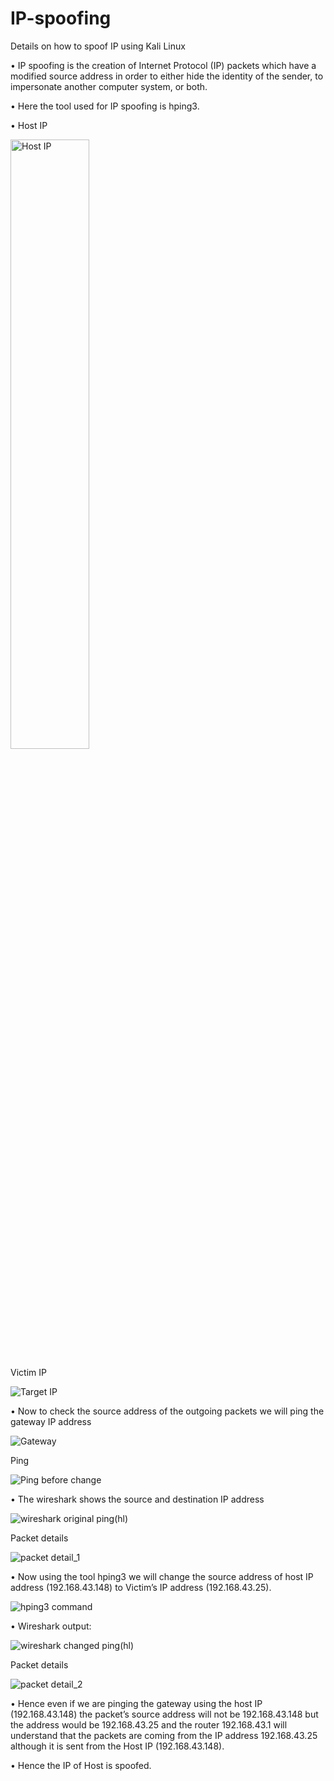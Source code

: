 # IP-spoofing
Details on how to spoof IP using Kali Linux

•	IP spoofing is the creation of Internet Protocol (IP) packets which have a modified source address in order to either hide the identity of the sender, to impersonate another computer system, or both.

•	Here the tool used for IP spoofing is hping3.

•	Host IP
 
<img src="https://user-images.githubusercontent.com/58242932/122676879-89935f80-d1fd-11eb-87dc-9737b2add845.JPG" alt="Host IP" width="50%" height = "50%">


Victim IP

![Target IP](https://user-images.githubusercontent.com/58242932/122676888-93b55e00-d1fd-11eb-8c60-72b0df76770a.JPG)


•	Now to check the source address of the outgoing packets we will ping the gateway IP address

![Gateway](https://user-images.githubusercontent.com/58242932/122676897-9e6ff300-d1fd-11eb-9608-343df9cdfaf5.JPG)


Ping
 
![Ping before change](https://user-images.githubusercontent.com/58242932/122676906-a6c82e00-d1fd-11eb-96ea-2871a5b37c42.JPG)


•	The wireshark shows the source and destination IP address

![wireshark original ping(hl)](https://user-images.githubusercontent.com/58242932/122676972-e3942500-d1fd-11eb-8072-428aafe92607.JPG)


Packet details
 
![packet detail_1](https://user-images.githubusercontent.com/58242932/122677008-06bed480-d1fe-11eb-9d87-46ba1bbf78e5.JPG)


•	Now using the tool hping3 we will change the source address of host IP address (192.168.43.148) to Victim’s IP address (192.168.43.25). 

![hping3 command](https://user-images.githubusercontent.com/58242932/122677075-4be30680-d1fe-11eb-9e60-7d739b54e8b4.jpg)


•	Wireshark output:

![wireshark changed ping(hl)](https://user-images.githubusercontent.com/58242932/122677053-31a92880-d1fe-11eb-9c44-b6e39f24ebb0.JPG)


Packet details

![packet detail_2](https://user-images.githubusercontent.com/58242932/122677083-51405100-d1fe-11eb-9dd0-68922eb41b17.JPG)


•	Hence even if we are pinging the gateway using the host IP (192.168.43.148) the packet’s source address will not be 192.168.43.148 but the address would be 192.168.43.25 and the router 192.168.43.1 will understand that the packets are coming from the IP address 192.168.43.25 although it is sent from the Host IP (192.168.43.148).

•	Hence the IP of Host is spoofed.

